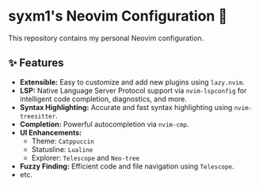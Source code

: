 # syxm1's Neovim Configuration 🚀

This repository contains my personal Neovim configuration.

## ✨ Features

* **Extensible:** Easy to customize and add new plugins using `lazy.nvim`.
* **LSP:** Native Language Server Protocol support via `nvim-lspconfig` for intelligent code completion, diagnostics, and more.
* **Syntax Highlighting:** Accurate and fast syntax highlighting using `nvim-treesitter`.
* **Completion:** Powerful autocompletion via `nvim-cmp`.
* **UI Enhancements:**
   * Theme: `Catppuccin`
   * Statusline: `Lualine`
   * Explorer: `Telescope` and `Neo-tree`
* **Fuzzy Finding:** Efficient code and file navigation using `Telescope`.
* etc.
